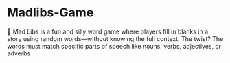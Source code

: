 # Madlibs-Game
🎉 Mad Libs is a fun and silly word game where players fill in blanks in a story using random words—without knowing the full context. The twist? The words must match specific parts of speech like nouns, verbs, adjectives, or adverbs
